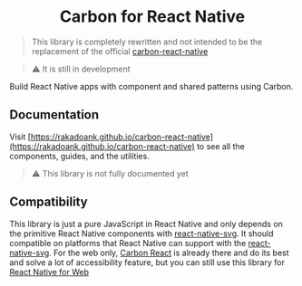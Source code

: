 <h1 align="center">
  Carbon for React Native
</h1>

> This library is completely rewritten and not intended to be the replacement of the official [carbon-react-native](https://github.com/carbon-design-system/carbon-react-native)

> ⚠️ It is still in development

Build React Native apps with component and shared patterns using Carbon.

## Documentation

Visit [https://rakadoank.github.io/carbon-react-native](https://rakadoank.github.io/carbon-react-native) to see all the components, guides, and the utilities.
> ⚠️ This library is not fully documented yet

## Compatibility

This library is just a pure JavaScript in React Native and only depends on the primitive React Native components with [react-native-svg](https://github.com/software-mansion/react-native-svg). It should compatible on platforms that React Native can support with the [react-native-svg](https://github.com/software-mansion/react-native-svg). For the web only, [Carbon React](https://react.carbondesignsystem.com) is already there and do its best and solve a lot of accessibility feature, but you can still use this library for [React Native for Web](https://necolas.github.io/react-native-web)

